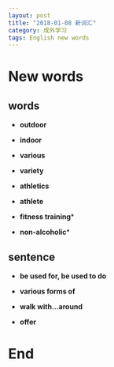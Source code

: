```yaml
---
layout: post
title: "2018-01-08 新词汇"
category: 成外学习
tags: English new words
---
```

# New words

## words
* __outdoor__

* __indoor__

* __various__

* __variety__

* __athletics__

* __athlete__

* __fitness training__*

* __non-alcoholic__*

## sentence

* __be used for, be used to do__

* __various forms of__

* __walk with...around__

* __offer__



# End
